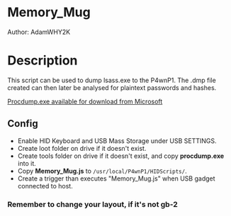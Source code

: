 # Memory_Mug

Author: AdamWHY2K

# Description
This script can be used to dump lsass.exe to the P4wnP1.
The .dmp file created can then later be analysed for plaintext passwords and hashes.

[Procdump.exe available for download from Microsoft](https://docs.microsoft.com/en-us/sysinternals/downloads/procdump)

## Config

* Enable HID Keyboard and USB Mass Storage under USB SETTINGS.
* Create loot folder on drive if it doesn't exist.
* Create tools folder on drive if it doesn't exist, and copy **procdump.exe** into it.
* Copy **Memory_Mug.js** to ```/usr/local/P4wnP1/HIDScripts/```.
* Create a trigger than executes "Memory_Mug.js" when USB gadget connected to host.

### Remember to change your layout, if it's not gb-2
